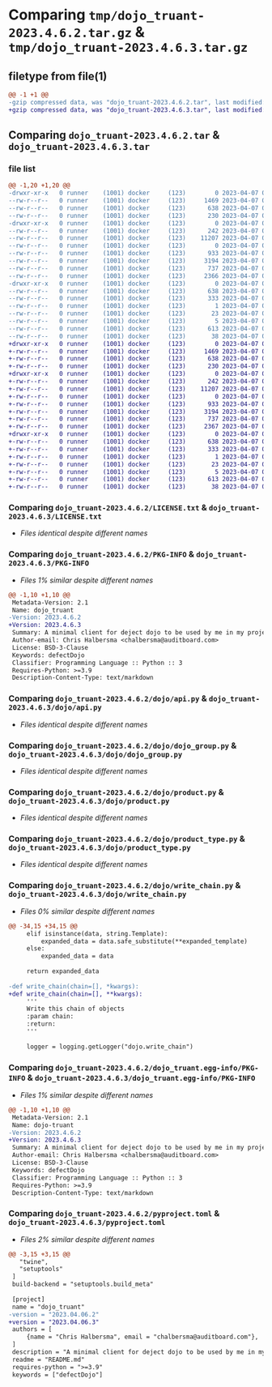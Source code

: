 # Comparing `tmp/dojo_truant-2023.4.6.2.tar.gz` & `tmp/dojo_truant-2023.4.6.3.tar.gz`

## filetype from file(1)

```diff
@@ -1 +1 @@
-gzip compressed data, was "dojo_truant-2023.4.6.2.tar", last modified: Fri Apr  7 05:11:42 2023, max compression
+gzip compressed data, was "dojo_truant-2023.4.6.3.tar", last modified: Fri Apr  7 05:25:07 2023, max compression
```

## Comparing `dojo_truant-2023.4.6.2.tar` & `dojo_truant-2023.4.6.3.tar`

### file list

```diff
@@ -1,20 +1,20 @@
-drwxr-xr-x   0 runner    (1001) docker     (123)        0 2023-04-07 05:11:42.074000 dojo_truant-2023.4.6.2/
--rw-r--r--   0 runner    (1001) docker     (123)     1469 2023-04-07 05:11:27.000000 dojo_truant-2023.4.6.2/LICENSE.txt
--rw-r--r--   0 runner    (1001) docker     (123)      638 2023-04-07 05:11:42.070001 dojo_truant-2023.4.6.2/PKG-INFO
--rw-r--r--   0 runner    (1001) docker     (123)      230 2023-04-07 05:11:27.000000 dojo_truant-2023.4.6.2/README.md
-drwxr-xr-x   0 runner    (1001) docker     (123)        0 2023-04-07 05:11:42.070001 dojo_truant-2023.4.6.2/dojo/
--rw-r--r--   0 runner    (1001) docker     (123)      242 2023-04-07 05:11:27.000000 dojo_truant-2023.4.6.2/dojo/__init__.py
--rw-r--r--   0 runner    (1001) docker     (123)    11207 2023-04-07 05:11:27.000000 dojo_truant-2023.4.6.2/dojo/api.py
--rw-r--r--   0 runner    (1001) docker     (123)        0 2023-04-07 05:11:27.000000 dojo_truant-2023.4.6.2/dojo/api_multi.py
--rw-r--r--   0 runner    (1001) docker     (123)      933 2023-04-07 05:11:27.000000 dojo_truant-2023.4.6.2/dojo/dojo_group.py
--rw-r--r--   0 runner    (1001) docker     (123)     3194 2023-04-07 05:11:27.000000 dojo_truant-2023.4.6.2/dojo/product.py
--rw-r--r--   0 runner    (1001) docker     (123)      737 2023-04-07 05:11:27.000000 dojo_truant-2023.4.6.2/dojo/product_type.py
--rw-r--r--   0 runner    (1001) docker     (123)     2366 2023-04-07 05:11:27.000000 dojo_truant-2023.4.6.2/dojo/write_chain.py
-drwxr-xr-x   0 runner    (1001) docker     (123)        0 2023-04-07 05:11:42.070001 dojo_truant-2023.4.6.2/dojo_truant.egg-info/
--rw-r--r--   0 runner    (1001) docker     (123)      638 2023-04-07 05:11:42.000000 dojo_truant-2023.4.6.2/dojo_truant.egg-info/PKG-INFO
--rw-r--r--   0 runner    (1001) docker     (123)      333 2023-04-07 05:11:42.000000 dojo_truant-2023.4.6.2/dojo_truant.egg-info/SOURCES.txt
--rw-r--r--   0 runner    (1001) docker     (123)        1 2023-04-07 05:11:42.000000 dojo_truant-2023.4.6.2/dojo_truant.egg-info/dependency_links.txt
--rw-r--r--   0 runner    (1001) docker     (123)       23 2023-04-07 05:11:42.000000 dojo_truant-2023.4.6.2/dojo_truant.egg-info/requires.txt
--rw-r--r--   0 runner    (1001) docker     (123)        5 2023-04-07 05:11:42.000000 dojo_truant-2023.4.6.2/dojo_truant.egg-info/top_level.txt
--rw-r--r--   0 runner    (1001) docker     (123)      613 2023-04-07 05:11:27.000000 dojo_truant-2023.4.6.2/pyproject.toml
--rw-r--r--   0 runner    (1001) docker     (123)       38 2023-04-07 05:11:42.074000 dojo_truant-2023.4.6.2/setup.cfg
+drwxr-xr-x   0 runner    (1001) docker     (123)        0 2023-04-07 05:25:07.833753 dojo_truant-2023.4.6.3/
+-rw-r--r--   0 runner    (1001) docker     (123)     1469 2023-04-07 05:24:53.000000 dojo_truant-2023.4.6.3/LICENSE.txt
+-rw-r--r--   0 runner    (1001) docker     (123)      638 2023-04-07 05:25:07.833753 dojo_truant-2023.4.6.3/PKG-INFO
+-rw-r--r--   0 runner    (1001) docker     (123)      230 2023-04-07 05:24:53.000000 dojo_truant-2023.4.6.3/README.md
+drwxr-xr-x   0 runner    (1001) docker     (123)        0 2023-04-07 05:25:07.833753 dojo_truant-2023.4.6.3/dojo/
+-rw-r--r--   0 runner    (1001) docker     (123)      242 2023-04-07 05:24:53.000000 dojo_truant-2023.4.6.3/dojo/__init__.py
+-rw-r--r--   0 runner    (1001) docker     (123)    11207 2023-04-07 05:24:53.000000 dojo_truant-2023.4.6.3/dojo/api.py
+-rw-r--r--   0 runner    (1001) docker     (123)        0 2023-04-07 05:24:53.000000 dojo_truant-2023.4.6.3/dojo/api_multi.py
+-rw-r--r--   0 runner    (1001) docker     (123)      933 2023-04-07 05:24:53.000000 dojo_truant-2023.4.6.3/dojo/dojo_group.py
+-rw-r--r--   0 runner    (1001) docker     (123)     3194 2023-04-07 05:24:53.000000 dojo_truant-2023.4.6.3/dojo/product.py
+-rw-r--r--   0 runner    (1001) docker     (123)      737 2023-04-07 05:24:53.000000 dojo_truant-2023.4.6.3/dojo/product_type.py
+-rw-r--r--   0 runner    (1001) docker     (123)     2367 2023-04-07 05:24:53.000000 dojo_truant-2023.4.6.3/dojo/write_chain.py
+drwxr-xr-x   0 runner    (1001) docker     (123)        0 2023-04-07 05:25:07.833753 dojo_truant-2023.4.6.3/dojo_truant.egg-info/
+-rw-r--r--   0 runner    (1001) docker     (123)      638 2023-04-07 05:25:07.000000 dojo_truant-2023.4.6.3/dojo_truant.egg-info/PKG-INFO
+-rw-r--r--   0 runner    (1001) docker     (123)      333 2023-04-07 05:25:07.000000 dojo_truant-2023.4.6.3/dojo_truant.egg-info/SOURCES.txt
+-rw-r--r--   0 runner    (1001) docker     (123)        1 2023-04-07 05:25:07.000000 dojo_truant-2023.4.6.3/dojo_truant.egg-info/dependency_links.txt
+-rw-r--r--   0 runner    (1001) docker     (123)       23 2023-04-07 05:25:07.000000 dojo_truant-2023.4.6.3/dojo_truant.egg-info/requires.txt
+-rw-r--r--   0 runner    (1001) docker     (123)        5 2023-04-07 05:25:07.000000 dojo_truant-2023.4.6.3/dojo_truant.egg-info/top_level.txt
+-rw-r--r--   0 runner    (1001) docker     (123)      613 2023-04-07 05:24:53.000000 dojo_truant-2023.4.6.3/pyproject.toml
+-rw-r--r--   0 runner    (1001) docker     (123)       38 2023-04-07 05:25:07.833753 dojo_truant-2023.4.6.3/setup.cfg
```

### Comparing `dojo_truant-2023.4.6.2/LICENSE.txt` & `dojo_truant-2023.4.6.3/LICENSE.txt`

 * *Files identical despite different names*

### Comparing `dojo_truant-2023.4.6.2/PKG-INFO` & `dojo_truant-2023.4.6.3/PKG-INFO`

 * *Files 1% similar despite different names*

```diff
@@ -1,10 +1,10 @@
 Metadata-Version: 2.1
 Name: dojo_truant
-Version: 2023.4.6.2
+Version: 2023.4.6.3
 Summary: A minimal client for deject dojo to be used by me in my projects. Some functionality may be absent.
 Author-email: Chris Halbersma <chalbersma@auditboard.com>
 License: BSD-3-Clause
 Keywords: defectDojo
 Classifier: Programming Language :: Python :: 3
 Requires-Python: >=3.9
 Description-Content-Type: text/markdown
```

### Comparing `dojo_truant-2023.4.6.2/dojo/api.py` & `dojo_truant-2023.4.6.3/dojo/api.py`

 * *Files identical despite different names*

### Comparing `dojo_truant-2023.4.6.2/dojo/dojo_group.py` & `dojo_truant-2023.4.6.3/dojo/dojo_group.py`

 * *Files identical despite different names*

### Comparing `dojo_truant-2023.4.6.2/dojo/product.py` & `dojo_truant-2023.4.6.3/dojo/product.py`

 * *Files identical despite different names*

### Comparing `dojo_truant-2023.4.6.2/dojo/product_type.py` & `dojo_truant-2023.4.6.3/dojo/product_type.py`

 * *Files identical despite different names*

### Comparing `dojo_truant-2023.4.6.2/dojo/write_chain.py` & `dojo_truant-2023.4.6.3/dojo/write_chain.py`

 * *Files 0% similar despite different names*

```diff
@@ -34,15 +34,15 @@
     elif isinstance(data, string.Template):
         expanded_data = data.safe_substitute(**expanded_template)
     else:
         expanded_data = data
 
     return expanded_data
 
-def write_chain(chain=[], *kwargs):
+def write_chain(chain=[], **kwargs):
     '''
     Write this chain of objects
     :param chain:
     :return:
     '''
 
     logger = logging.getLogger("dojo.write_chain")
```

### Comparing `dojo_truant-2023.4.6.2/dojo_truant.egg-info/PKG-INFO` & `dojo_truant-2023.4.6.3/dojo_truant.egg-info/PKG-INFO`

 * *Files 1% similar despite different names*

```diff
@@ -1,10 +1,10 @@
 Metadata-Version: 2.1
 Name: dojo-truant
-Version: 2023.4.6.2
+Version: 2023.4.6.3
 Summary: A minimal client for deject dojo to be used by me in my projects. Some functionality may be absent.
 Author-email: Chris Halbersma <chalbersma@auditboard.com>
 License: BSD-3-Clause
 Keywords: defectDojo
 Classifier: Programming Language :: Python :: 3
 Requires-Python: >=3.9
 Description-Content-Type: text/markdown
```

### Comparing `dojo_truant-2023.4.6.2/pyproject.toml` & `dojo_truant-2023.4.6.3/pyproject.toml`

 * *Files 2% similar despite different names*

```diff
@@ -3,15 +3,15 @@
   "twine",
   "setuptools"
 ]
 build-backend = "setuptools.build_meta"
 
 [project]
 name = "dojo_truant"
-version = "2023.04.06.2"
+version = "2023.04.06.3"
 authors = [
     {name = "Chris Halbersma", email = "chalbersma@auditboard.com"},
 ]
 description = "A minimal client for deject dojo to be used by me in my projects. Some functionality may be absent."
 readme = "README.md"
 requires-python = ">=3.9"
 keywords = ["defectDojo"]
```

